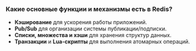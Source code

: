 

### Какие основные функции и механизмы есть в Redis?

- **Кэширование** для ускорения работы приложений.
- **Pub/Sub** для организации системы публикации/подписки.
- **Списки, множества и хэши** для хранения структур данных.
- **Транзакции** и **Lua-скрипты** для выполнения атомарных операций.